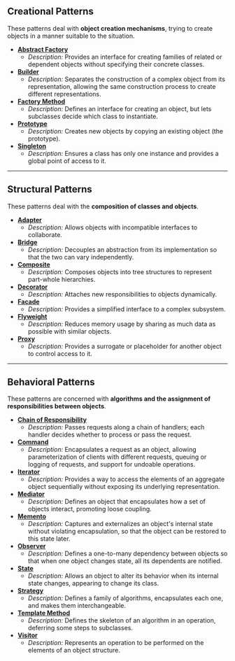 ## Creational Patterns
These patterns deal with **object creation mechanisms**, trying to create objects in a manner suitable to the situation.

* **[Abstract Factory](https://github.com/kamronbekrustamov/DesignPatterns/blob/main/AbstractFactory.md)**
    * *Description:* Provides an interface for creating families of related or dependent objects without specifying their concrete classes.
* **[Builder](https://github.com/kamronbekrustamov/DesignPatterns/blob/main/Builder.md)**
    * *Description:* Separates the construction of a complex object from its representation, allowing the same construction process to create different representations.
* **[Factory Method](https://github.com/kamronbekrustamov/DesignPatterns/blob/main/Factory.md)**
    * *Description:* Defines an interface for creating an object, but lets subclasses decide which class to instantiate.
* **[Prototype](https://github.com/kamronbekrustamov/DesignPatterns/blob/main/Prototype.md)**
    * *Description:* Creates new objects by copying an existing object (the prototype).
* **[Singleton](https://github.com/kamronbekrustamov/DesignPatterns/blob/main/Singleton.md)**
    * *Description:* Ensures a class has only one instance and provides a global point of access to it.

---

## Structural Patterns
These patterns deal with the **composition of classes and objects**.

* **[Adapter](https://example.com/adapter-link)**
    * *Description:* Allows objects with incompatible interfaces to collaborate.
* **[Bridge](https://example.com/bridge-link)**
    * *Description:* Decouples an abstraction from its implementation so that the two can vary independently.
* **[Composite](https://example.com/composite-link)**
    * *Description:* Composes objects into tree structures to represent part-whole hierarchies.
* **[Decorator](https://example.com/decorator-link)**
    * *Description:* Attaches new responsibilities to objects dynamically.
* **[Facade](https://example.com/facade-link)**
    * *Description:* Provides a simplified interface to a complex subsystem.
* **[Flyweight](https://example.com/flyweight-link)**
    * *Description:* Reduces memory usage by sharing as much data as possible with similar objects.
* **[Proxy](https://example.com/proxy-link)**
    * *Description:* Provides a surrogate or placeholder for another object to control access to it.

---

## Behavioral Patterns
These patterns are concerned with **algorithms and the assignment of responsibilities between objects**.

* **[Chain of Responsibility](https://example.com/chain-of-responsibility-link)**
    * *Description:* Passes requests along a chain of handlers; each handler decides whether to process or pass the request.
* **[Command](https://example.com/command-link)**
    * *Description:* Encapsulates a request as an object, allowing parameterization of clients with different requests, queuing or logging of requests, and support for undoable operations.
* **[Iterator](https://example.com/iterator-link)**
    * *Description:* Provides a way to access the elements of an aggregate object sequentially without exposing its underlying representation.
* **[Mediator](https://example.com/mediator-link)**
    * *Description:* Defines an object that encapsulates how a set of objects interact, promoting loose coupling.
* **[Memento](https://example.com/memento-link)**
    * *Description:* Captures and externalizes an object's internal state without violating encapsulation, so that the object can be restored to this state later.
* **[Observer](https://example.com/observer-link)**
    * *Description:* Defines a one-to-many dependency between objects so that when one object changes state, all its dependents are notified.
* **[State](https://example.com/state-link)**
    * *Description:* Allows an object to alter its behavior when its internal state changes, appearing to change its class.
* **[Strategy](https://example.com/strategy-link)**
    * *Description:* Defines a family of algorithms, encapsulates each one, and makes them interchangeable.
* **[Template Method](https://example.com/template-method-link)**
    * *Description:* Defines the skeleton of an algorithm in an operation, deferring some steps to subclasses.
* **[Visitor](https://example.com/visitor-link)**
    * *Description:* Represents an operation to be performed on the elements of an object structure.
